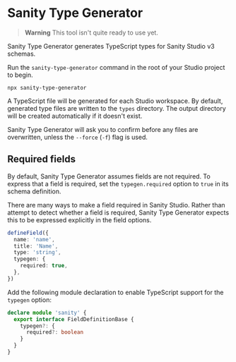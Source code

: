 # Sanity Type Generator

> **Warning**
> This tool isn't quite ready to use yet.

Sanity Type Generator generates TypeScript types for Sanity Studio v3 schemas.

Run the `sanity-type-generator` command in the root of your Studio project to begin.

```
npx sanity-type-generator
```

A TypeScript file will be generated for each Studio workspace. By default, generated type files are written to the `types` directory. The output directory will be created automatically if it doesn't exist.

Sanity Type Generator will ask you to confirm before any files are overwritten, unless the `--force` (`-f`) flag is used.

## Required fields

By default, Sanity Type Generator assumes fields are not required. To express that a field is required, set the `typegen.required` option to `true` in its schema definition.

There are many ways to make a field required in Sanity Studio. Rather than attempt to detect whether a field is required, Sanity Type Generator expects this to be expressed explicitly in the field options.

```ts
defineField({
  name: 'name',
  title: 'Name',
  type: 'string',
  typegen: {
    required: true,
  },
})
```

Add the following module declaration to enable TypeScript support for the `typegen` option:

```ts
declare module 'sanity' {
  export interface FieldDefinitionBase {
    typegen?: {
      required?: boolean
    }
  }
}
```

